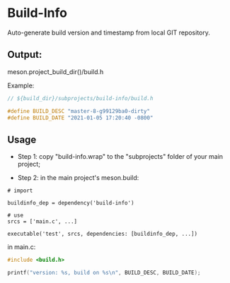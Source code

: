 # Build-Info

Auto-generate build version and timestamp from local GIT repository.


## Output:

meson.project_build_dir()/build.h



Example:

```c
// ${build_dir}/subprojects/build-info/build.h

#define BUILD_DESC "master-8-g99129ba0-dirty"
#define BUILD_DATE "2021-01-05 17:20:40 -0800"
```

## Usage


* Step 1: copy "build-info.wrap" to the "subprojects" folder of your main project;

* Step 2: in the main project's meson.build:

```
# import

buildinfo_dep = dependency('build-info')

# use
srcs = ['main.c', ...]

executable('test', srcs, dependencies: [buildinfo_dep, ...])
```

in main.c:

```c
#include <build.h>

printf("version: %s, build on %s\n", BUILD_DESC, BUILD_DATE);
```

